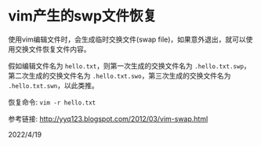 # vim产生的swp文件恢复

使用vim编辑文件时，会生成临时交换文件(swap file)，如果意外退出，就可以使用交换文件恢复文件内容。  

假如编辑文件名为 `hello.txt`，则第一次生成的交换文件名为 `.hello.txt.swp`，第二次生成的交换文件名为 `.hello.txt.swo`，第三次生成的交换文件名为 `.hello.txt.swn`，以此类推。  

恢复命令: `vim -r hello.txt`  

参考链接: http://yyq123.blogspot.com/2012/03/vim-swap.html  


2022/4/19  

